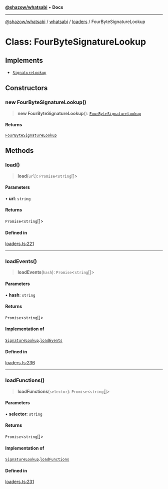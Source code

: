 [**@shazow/whatsabi**](../../../../../README.md) • **Docs**

***

[@shazow/whatsabi](../../../../../globals.md) / [whatsabi](../../../README.md) / [loaders](../README.md) / FourByteSignatureLookup

# Class: FourByteSignatureLookup

## Implements

- [`SignatureLookup`](../interfaces/SignatureLookup.md)

## Constructors

### new FourByteSignatureLookup()

> **new FourByteSignatureLookup**(): [`FourByteSignatureLookup`](FourByteSignatureLookup.md)

#### Returns

[`FourByteSignatureLookup`](FourByteSignatureLookup.md)

## Methods

### load()

> **load**(`url`): `Promise`\<`string`[]\>

#### Parameters

• **url**: `string`

#### Returns

`Promise`\<`string`[]\>

#### Defined in

[loaders.ts:221](https://github.com/shazow/whatsabi/blob/main/src/loaders.ts#L221)

***

### loadEvents()

> **loadEvents**(`hash`): `Promise`\<`string`[]\>

#### Parameters

• **hash**: `string`

#### Returns

`Promise`\<`string`[]\>

#### Implementation of

[`SignatureLookup`](../interfaces/SignatureLookup.md).[`loadEvents`](../interfaces/SignatureLookup.md#loadevents)

#### Defined in

[loaders.ts:236](https://github.com/shazow/whatsabi/blob/main/src/loaders.ts#L236)

***

### loadFunctions()

> **loadFunctions**(`selector`): `Promise`\<`string`[]\>

#### Parameters

• **selector**: `string`

#### Returns

`Promise`\<`string`[]\>

#### Implementation of

[`SignatureLookup`](../interfaces/SignatureLookup.md).[`loadFunctions`](../interfaces/SignatureLookup.md#loadfunctions)

#### Defined in

[loaders.ts:231](https://github.com/shazow/whatsabi/blob/main/src/loaders.ts#L231)
